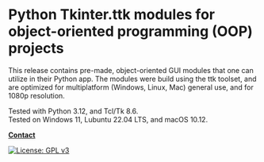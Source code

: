 # Python Tkinter.ttk modules for object-oriented programming (OOP) projects

This release contains pre-made, object-oriented GUI modules that one can utilize in their
Python app. The modules were build using the ttk toolset, and are optimized for multiplatform
(Windows, Linux, Mac) general use, and for 1080p resolution.

Tested with Python 3.12, and Tcl/Tk 8.6.  
Tested on Windows 11, Lubuntu 22.04 LTS, and macOS 10.12.

**[Contact](mailto:lcs_it@proton.me)**

[![License: GPL v3](https://img.shields.io/badge/License-GPLv3-blue.svg)](https://www.gnu.org/licenses/gpl-3.0)

